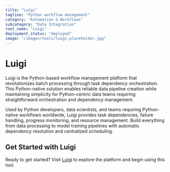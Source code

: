 ```yaml
---
title: "Luigi"
tagline: "Python workflow management"
category: "Automation & Workflows"
subcategory: "Data Integration"
tool_name: "Luigi"
deployment_status: "deployed"
image: "/images/tools/luigi-placeholder.jpg"
---
```


# Luigi

Luigi is the Python-based workflow management platform that revolutionizes batch processing through task dependency orchestration. This Python-native solution enables reliable data pipeline creation while maintaining simplicity for Python-centric data teams requiring straightforward orchestration and dependency management.

Used by Python developers, data scientists, and teams requiring Python-native workflows worldwide, Luigi provides task dependencies, failure handling, progress monitoring, and resource management. Build everything from data processing to model training pipelines with automatic dependency resolution and centralized scheduling.

## Get Started with Luigi

Ready to get started? Visit [Luigi](https://luigi.readthedocs.io) to explore the platform and begin using this tool.